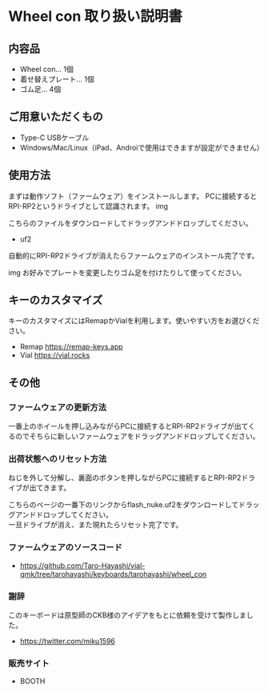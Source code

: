 # Wheel con 取り扱い説明書

## 内容品
- Wheel con... 1個
- 着せ替えプレート... 1個
- ゴム足... 4個

## ご用意いただくもの
- Type-C USBケーブル
- Windows/Mac/Linux（iPad、Androiで使用はできますが設定ができません）

## 使用方法
まずは動作ソフト（ファームウェア）をインストールします。
PCに接続するとRPI-RP2というドライブとして認識されます。
img

こちらのファイルをダウンロードしてドラッグアンドドロップしてください。
- uf2

自動的にRPI-RP2ドライブが消えたらファームウェアのインストール完了です。

img
お好みでプレートを変更したりゴム足を付けたりして使ってください。

## キーのカスタマイズ
キーのカスタマイズにはRemapかVialを利用します。使いやすい方をお選びください。
- Remap https://remap-keys.app
- Vial https://vial.rocks

## その他
### ファームウェアの更新方法
一番上のホイールを押し込みながらPCに接続するとRPI-RP2ドライブが出てくるのでそちらに新しいファームウェアをドラッグアンドドロップしてください。

### 出荷状態へのリセット方法
ねじを外して分解し、裏面のボタンを押しながらPCに接続するとRPI-RP2ドライブが出てきます。

こちらのページの一番下のリンクからflash_nuke.uf2をダウンロードしてドラッグアンドドロップしてください。  
一旦ドライブが消え、また現れたらリセット完了です。

### ファームウェアのソースコード
- https://github.com/Taro-Hayashi/vial-qmk/tree/tarohayashi/keyboards/tarohayashi/wheel_con

### 謝辞
このキーボードは原型師のCKB様のアイデアをもとに依頼を受けて製作しました。
- https://twitter.com/miku1596

### 販売サイト
- BOOTH 
